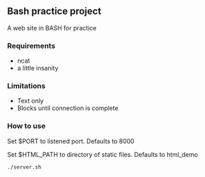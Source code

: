 ## Bash practice project
A web site in BASH for practice

### Requirements
* ncat
* a little insanity


### Limitations
* Text only
* Blocks until connection is complete

### How to use
Set $PORT to listened port. Defaults to 8000

Set $HTML_PATH to directory of static files. Defaults to html_demo

```
./server.sh
```

